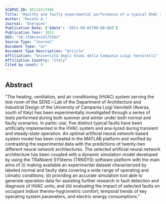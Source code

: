```yaml
---
SCOPUS_ID: 85114117406
Title: "Healthy and faulty experimental performance of a typical HVAC system under italian climatic conditions: Artificial neural network-based model and fault impact assessment"
Author: "Rosato A."
Journal: "Energies"
Publication Date: {'$date': '2021-09-01T00:00:00Z'}
Publication Year: 2021
DOI: "10.3390/en14175362"
Source Type: "Journal"
Document Type: "ar"
Document Type Description: "Article"
Affiliation: "Università degli Studi della Campania Luigi Vanvitelli"
Affiliation Country: "Italy"
Cited by count: 9
---
```


## Abstract
"The heating, ventilation, and air conditioning (HVAC) system serving the test room of the SENS i-Lab of the Department of Architecture and Industrial Design of the University of Campania Luigi Vanvitelli (Aversa, south of Italy) has been experimentally investigated through a series of tests performed during both summer and winter under both normal and faulty scenarios. In partic-ular, five distinct typical faults have been artificially implemented in the HVAC system and ana-lyzed during transient and steady-state operation. An optimal artificial neural network-based system model has been created in the MATLAB platform and verified by contrasting the experimental data with the predictions of twenty-two different neural network architectures. The selected artificial neural network architecture has been coupled with a dynamic simulation model developed by using the TRaNsient SYStems (TRNSYS) software platform with the main aims of (i) making available an experimental dataset characterized by labeled normal and faulty data covering a wide range of operating and climatic conditions; (ii) providing an accurate simulation tool able to generate operation data for assisting further research in fault detection and diagnosis of HVAC units; and (iii) evaluating the impact of selected faults on occupant indoor thermo-hygrometric comfort, temporal trends of key operating system parameters, and electric energy consumptions."
